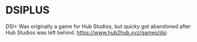 # DSIPLUS
DSI+ Was originally a game for Hub Studios, but quicky got abandoned after Hub Studios was left behind.
https://www.hub2hub.xyz/games/dsi

